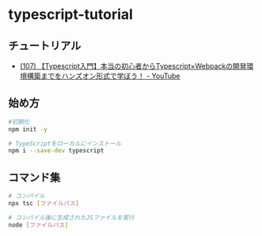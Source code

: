 # typescript-tutorial

## チュートリアル
- [(107) 【Typescript入門】本当の初心者からTypescript×Webpackの開発環境構築までをハンズオン形式で学ぼう！ - YouTube](https://www.youtube.com/watch?v=ECc1EXnx7VQ)

## 始め方
```sh
#初期化
npm init -y

# TypeScriptをローカルにインストール
npm i --save-dev typescript
```

## コマンド集
```sh
# コンパイル
npx tsc [ファイルパス]

# コンパイル後に生成されたJSファイルを実行
node [ファイルパス]
```
